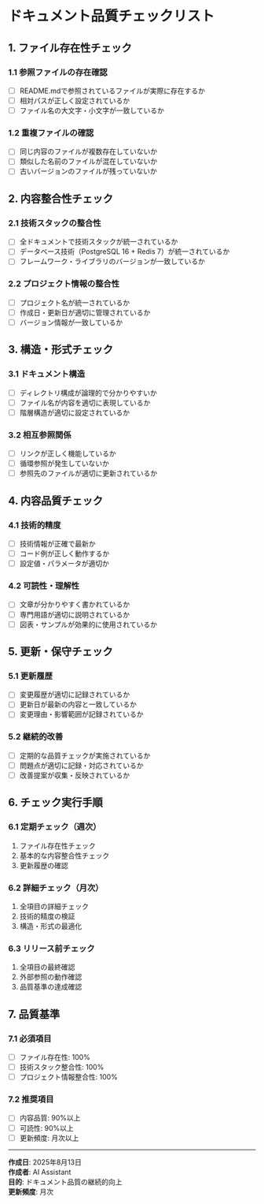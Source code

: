 # ドキュメント品質チェックリスト

## 1. ファイル存在性チェック

### 1.1 参照ファイルの存在確認
- [ ] README.mdで参照されているファイルが実際に存在するか
- [ ] 相対パスが正しく設定されているか
- [ ] ファイル名の大文字・小文字が一致しているか

### 1.2 重複ファイルの確認
- [ ] 同じ内容のファイルが複数存在していないか
- [ ] 類似した名前のファイルが混在していないか
- [ ] 古いバージョンのファイルが残っていないか

## 2. 内容整合性チェック

### 2.1 技術スタックの整合性
- [ ] 全ドキュメントで技術スタックが統一されているか
- [ ] データベース技術（PostgreSQL 16 + Redis 7）が統一されているか
- [ ] フレームワーク・ライブラリのバージョンが一致しているか

### 2.2 プロジェクト情報の整合性
- [ ] プロジェクト名が統一されているか
- [ ] 作成日・更新日が適切に管理されているか
- [ ] バージョン情報が一致しているか

## 3. 構造・形式チェック

### 3.1 ドキュメント構造
- [ ] ディレクトリ構成が論理的で分かりやすいか
- [ ] ファイル名が内容を適切に表現しているか
- [ ] 階層構造が適切に設定されているか

### 3.2 相互参照関係
- [ ] リンクが正しく機能しているか
- [ ] 循環参照が発生していないか
- [ ] 参照先のファイルが適切に更新されているか

## 4. 内容品質チェック

### 4.1 技術的精度
- [ ] 技術情報が正確で最新か
- [ ] コード例が正しく動作するか
- [ ] 設定値・パラメータが適切か

### 4.2 可読性・理解性
- [ ] 文章が分かりやすく書かれているか
- [ ] 専門用語が適切に説明されているか
- [ ] 図表・サンプルが効果的に使用されているか

## 5. 更新・保守チェック

### 5.1 更新履歴
- [ ] 変更履歴が適切に記録されているか
- [ ] 更新日が最新の内容と一致しているか
- [ ] 変更理由・影響範囲が記録されているか

### 5.2 継続的改善
- [ ] 定期的な品質チェックが実施されているか
- [ ] 問題点が適切に記録・対応されているか
- [ ] 改善提案が収集・反映されているか

## 6. チェック実行手順

### 6.1 定期チェック（週次）
1. ファイル存在性チェック
2. 基本的な内容整合性チェック
3. 更新履歴の確認

### 6.2 詳細チェック（月次）
1. 全項目の詳細チェック
2. 技術的精度の検証
3. 構造・形式の最適化

### 6.3 リリース前チェック
1. 全項目の最終確認
2. 外部参照の動作確認
3. 品質基準の達成確認

## 7. 品質基準

### 7.1 必須項目
- [ ] ファイル存在性: 100%
- [ ] 技術スタック整合性: 100%
- [ ] プロジェクト情報整合性: 100%

### 7.2 推奨項目
- [ ] 内容品質: 90%以上
- [ ] 可読性: 90%以上
- [ ] 更新頻度: 月次以上

---

**作成日**: 2025年8月13日  
**作成者**: AI Assistant  
**目的**: ドキュメント品質の継続的向上  
**更新頻度**: 月次 